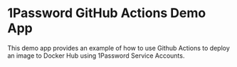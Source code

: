 # 1Password GitHub Actions Demo App

This demo app provides an example of how to use Github Actions to deploy an image to Docker Hub using 1Password Service Accounts.
